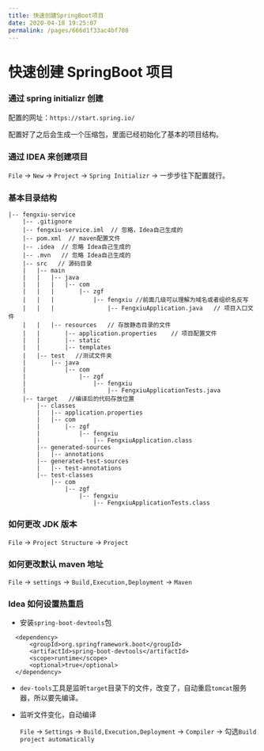 ```yaml
---
title: 快速创建SpringBoot项目
date: 2020-04-18 19:25:07
permalink: /pages/666d1f33ac4bf708
---
```


# 快速创建 SpringBoot 项目

### 通过 spring initializr 创建

配置的网址：`https://start.spring.io/`

配置好了之后会生成一个压缩包，里面已经初始化了基本的项目结构。

### 通过 IDEA 来创建项目

`File` -> `New` -> `Project` -> `Spring Initializr` -> 一步步往下配置就行。

### 基本目录结构

```
|-- fengxiu-service
    |-- .gitignore
    |-- fengxiu-service.iml  // 忽略，Idea自己生成的
    |-- pom.xml  // maven配置文件
    |-- .idea  // 忽略 Idea自己生成的
    |-- .mvn   // 忽略 Idea自己生成的
    |-- src   // 源码目录
    |   |-- main
    |   |   |-- java
    |   |   |   |-- com
    |   |   |       |-- zgf
    |   |   |           |-- fengxiu //前面几级可以理解为域名或者组织名反写
    |   |   |               |-- FengxiuApplication.java   // 项目入口文件
    |   |   |-- resources   // 存放静态目录的文件
    |   |       |-- application.properties    // 项目配置文件
    |   |       |-- static
    |   |       |-- templates
    |   |-- test   //测试文件夹
    |       |-- java
    |           |-- com
    |               |-- zgf
    |                   |-- fengxiu
    |                       |-- FengxiuApplicationTests.java
    |-- target   //编译后的代码存放位置
        |-- classes
        |   |-- application.properties
        |   |-- com
        |       |-- zgf
        |           |-- fengxiu
        |               |-- FengxiuApplication.class
        |-- generated-sources
        |   |-- annotations
        |-- generated-test-sources
        |   |-- test-annotations
        |-- test-classes
            |-- com
                |-- zgf
                    |-- fengxiu
                        |-- FengxiuApplicationTests.class
```

### 如何更改 JDK 版本

`File` -> `Project Structure` -> `Project`

### 如何更改默认 maven 地址

`File` -> `settings` -> `Build,Execution,Deployment` -> `Maven`

### Idea 如何设置热重启

- 安装`spring-boot-devtools`包

```
  <dependency>
      <groupId>org.springframework.boot</groupId>
      <artifactId>spring-boot-devtools</artifactId>
      <scope>runtime</scope>
      <optional>true</optional>
  </dependency>
```

- `dev-tools`工具是监听`target`目录下的文件，改变了，自动重启`tomcat`服务器，所以要先编译。

- 监听文件变化，自动编译

  `File` -> `Settings` -> `Build,Execution,Deployment` -> `Compiler` -> 勾选`Build project automatically`
